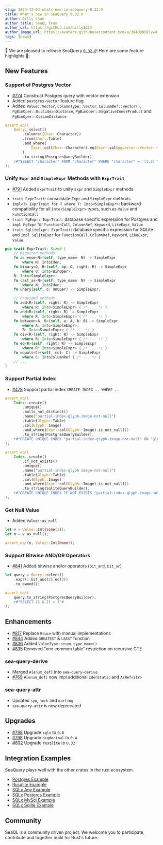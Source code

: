 ```yaml
---
slug: 2024-12-03-whats-new-in-seaquery-0.32.0
title: What's new in SeaQuery 0.32.0
author: Billy Chan
author_title: SeaQL Team
author_url: https://github.com/billy1624
author_image_url: https://avatars.githubusercontent.com/u/30400950?v=4
tags: [news]
---
```


🎉 We are pleased to release SeaQuery [`0.32.0`](https://github.com/SeaQL/sea-query/releases/tag/0.32.0)! Here are some feature highlights 🌟:

## New Features

### Support of Postgres Vector

* [#774](https://github.com/SeaQL/sea-query/pull/774) Construct Postgres query with vector extension
* Added `postgres-vector` feature flag
* Added `Value::Vector`, `ColumnType::Vector`, `ColumnDef::vector()`, `PgBinOper::EuclideanDistance`, `PgBinOper::NegativeInnerProduct` and `PgBinOper::CosineDistance`

```rust
assert_eq!(
    Query::select()
        .columns([Char::Character])
        .from(Char::Table)
        .and_where(
            Expr::col(Char::Character).eq(Expr::val(pgvector::Vector::from(vec![1.0, 2.0])))
        )
        .to_string(PostgresQueryBuilder),
    r#"SELECT "character" FROM "character" WHERE "character" = '[1,2]'"#
);
```

### Unify `Expr` and `SimpleExpr` Methods with `ExprTrait`

* [#791](https://github.com/SeaQL/sea-query/pull/791) Added `ExprTrait` to unify `Expr` and `SimpleExpr` methods

- `trait ExprTrait`: consolidate `Expr` and `SimpleExpr` methods
- `impl<T> ExprTrait for T where T: Into<SimpleExpr>`: backward compatibility for all `Into<SimpleExpr>` types, such as `Value` and `FunctionCall`
- `trait PgExpr: ExprTrait`: database specific expression for Postgres and `impl PgExpr` for `FunctionCall`, `ColumnRef`, `Keyword`, `LikeExpr`, `Value`
- `trait SqliteExpr: ExprTrait`: database specific expression for SQLite and `impl SqliteExpr` for `FunctionCall`, `ColumnRef`, `Keyword`, `LikeExpr`, `Value`

```rust
pub trait ExprTrait: Sized {
    // Required methods
    fn as_enum<N>(self, type_name: N) -> SimpleExpr
        where N: IntoIden;
    fn binary<O, R>(self, op: O, right: R) -> SimpleExpr
        where O: Into<BinOper>,
    R: Into<SimpleExpr>;
    fn cast_as<N>(self, type_name: N) -> SimpleExpr
        where N: IntoIden;
    fn unary(self, o: UnOper) -> SimpleExpr;

    // Provided methods
    fn add<R>(self, right: R) -> SimpleExpr
        where R: Into<SimpleExpr> { /* ... */ }
    fn and<R>(self, right: R) -> SimpleExpr
        where R: Into<SimpleExpr> { /* ... */ }
    fn between<A, B>(self, a: A, b: B) -> SimpleExpr
        where A: Into<SimpleExpr>,
        B: Into<SimpleExpr> { /* ... */ }
    fn div<R>(self, right: R) -> SimpleExpr
        where R: Into<SimpleExpr> { /* ... */ }
    fn eq<R>(self, right: R) -> SimpleExpr
        where R: Into<SimpleExpr> { /* ... */ }
    fn equals<C>(self, col: C) -> SimpleExpr
        where C: IntoColumnRef { /* ... */ }
    // ...
}
```

### Support Partial Index

* [#478](https://github.com/SeaQL/sea-query/pull/478) Support partial index `CREATE INDEX .. WHERE ..`

```rust
assert_eq!(
    Index::create()
        .unique()
        .nulls_not_distinct()
        .name("partial-index-glyph-image-not-null")
        .table(Glyph::Table)
        .col(Glyph::Image)
        .and_where(Expr::col(Glyph::Image).is_not_null())
        .to_string(PostgresQueryBuilder),
    r#"CREATE UNIQUE INDEX "partial-index-glyph-image-not-null" ON "glyph" ("image") NULLS NOT DISTINCT WHERE "image" IS NOT NULL"#
);
```

```rust
assert_eq!(
    Index::create()
        .if_not_exists()
        .unique()
        .name("partial-index-glyph-image-not-null")
        .table(Glyph::Table)
        .col(Glyph::Image)
        .and_where(Expr::col(Glyph::Image).is_not_null())
        .to_string(SqliteQueryBuilder),
    r#"CREATE UNIQUE INDEX IF NOT EXISTS "partial-index-glyph-image-not-null" ON "glyph" ("image") WHERE "image" IS NOT NULL"#
);
```

### Get Null Value

* Added `Value::as_null`

```rust
let v = Value::Int(Some(2));
let n = v.as_null();

assert_eq!(n, Value::Int(None));
```

### Support Bitwise AND/OR Operators

* [#841](https://github.com/SeaQL/sea-query/pull/841) Added bitwise and/or operators (`bit_and`, `bit_or`)

```rust
let query = Query::select()
    .expr(1.bit_and(2).eq(3))
    .to_owned();

assert_eq!(
    query.to_string(PostgresQueryBuilder),
    r#"SELECT (1 & 2) = 3"#
);
```

## Enhancements

* [#817](https://github.com/SeaQL/sea-query/pull/817) Replace `Educe` with manual implementations
* [#844](https://github.com/SeaQL/sea-query/pull/844) Added `GREATEST` & `LEAST` function
* [#836](https://github.com/SeaQL/sea-query/pull/836) Added `ValueType::enum_type_name()`
* [#835](https://github.com/SeaQL/sea-query/pull/835) Removed "one common table" restriction on recursive CTE

### sea-query-derive

* Merged `#[enum_def]` into `sea-query-derive`
* [#769](https://github.com/SeaQL/sea-query/pull/769) `#[enum_def]` now impl additional `IdenStatic` and `AsRef<str>`

### sea-query-attr

* Updated `syn`, `heck` and `darling`
* `sea-query-attr` is now deprecated

## Upgrades

* [#798](https://github.com/SeaQL/sea-query/pull/798) Upgrade `sqlx` to `0.8`
* [#798](https://github.com/SeaQL/sea-query/pull/798) Upgrade `bigdecimal` to `0.4`
* [#802](https://github.com/SeaQL/sea-query/pull/802) Upgrade `rusqlite` to `0.32`

## Integration Examples

SeaQuery plays well with the other crates in the rust ecosystem. 

- [Postgres Example](https://github.com/SeaQL/sea-query/tree/master/examples/postgres)
- [Rusqlite Example](https://github.com/SeaQL/sea-query/tree/master/examples/rusqlite)
- [SQLx Any Example](https://github.com/SeaQL/sea-query/tree/master/examples/sqlx_any)
- [SQLx Postgres Example](https://github.com/SeaQL/sea-query/tree/master/examples/sqlx_postgres)
- [SQLx MySql Example](https://github.com/SeaQL/sea-query/tree/master/examples/sqlx_mysql)
- [SQLx Sqlite Example](https://github.com/SeaQL/sea-query/tree/master/examples/sqlx_sqlite)

## Community

SeaQL is a community driven project. We welcome you to participate, contribute and together build for Rust's future.
